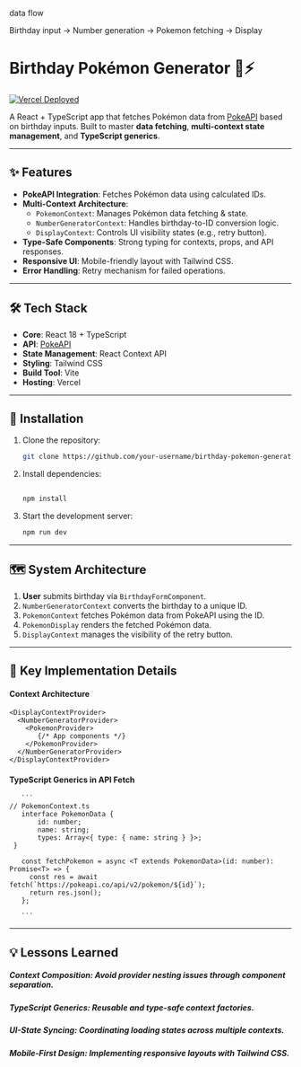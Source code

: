 data flow

Birthday input → Number generation → Pokemon fetching → Display
# Birthday Pokémon Generator 🎂⚡  
[![Vercel Deployed](https://img.shields.io/badge/Deployed%20on-Vercel-black?style=flat&logo=vercel)](https://your-vercel-link.vercel.app)  

A React + TypeScript app that fetches Pokémon data from [PokeAPI](https://pokeapi.co/) based on birthday inputs. Built to master **data fetching**, **multi-context state management**, and **TypeScript generics**.

---

## ✨ Features  
- **PokeAPI Integration**: Fetches Pokémon data using calculated IDs.  
- **Multi-Context Architecture**:  
  - `PokemonContext`: Manages Pokémon data fetching & state.  
  - `NumberGeneratorContext`: Handles birthday-to-ID conversion logic.  
  - `DisplayContext`: Controls UI visibility states (e.g., retry button).  
- **Type-Safe Components**: Strong typing for contexts, props, and API responses.  
- **Responsive UI**: Mobile-friendly layout with Tailwind CSS.  
- **Error Handling**: Retry mechanism for failed operations.  

---

## 🛠 Tech Stack  
- **Core**: React 18 + TypeScript  
- **API**: [PokeAPI](https://pokeapi.co/)  
- **State Management**: React Context API  
- **Styling**: Tailwind CSS  
- **Build Tool**: Vite  
- **Hosting**: Vercel  

---

## 🚀 Installation  

1. Clone the repository:  
   ```bash  
   git clone https://github.com/your-username/birthday-pokemon-generator.git  

2. Install dependencies:
   ```bash
 
   npm install  
   
3. Start the development server:
   ```bash
   npm run dev  

---

## 🗺 System Architecture  

1. **User** submits birthday via `BirthdayFormComponent`.  
2. `NumberGeneratorContext` converts the birthday to a unique ID.  
3. `PokemonContext` fetches Pokémon data from PokeAPI using the ID.  
4. `PokemonDisplay` renders the fetched Pokémon data.  
5. `DisplayContext` manages the visibility of the retry button.  


---
## 🧠 Key Implementation Details

#### Context Architecture
    
    <DisplayContextProvider>  
      <NumberGeneratorProvider>  
        <PokemonProvider>  
           {/* App components */}  
        </PokemonProvider>  
      </NumberGeneratorProvider>  
    </DisplayContextProvider>  


  #### TypeScript Generics in API Fetch
       ```
    // PokemonContext.ts  
       interface PokemonData {  
           id: number;  
           name: string;  
           types: Array<{ type: { name: string } }>;  
     }  

       const fetchPokemon = async <T extends PokemonData>(id: number): Promise<T> => {  
         const res = await fetch(`https://pokeapi.co/api/v2/pokemon/${id}`);  
         return res.json();  
       };  

       ```

     
---
## 💡 Lessons Learned

##### Context Composition: Avoid provider nesting issues through component separation.

##### TypeScript Generics: Reusable and type-safe context factories.

##### UI-State Syncing: Coordinating loading states across multiple contexts.

##### Mobile-First Design: Implementing responsive layouts with Tailwind CSS.